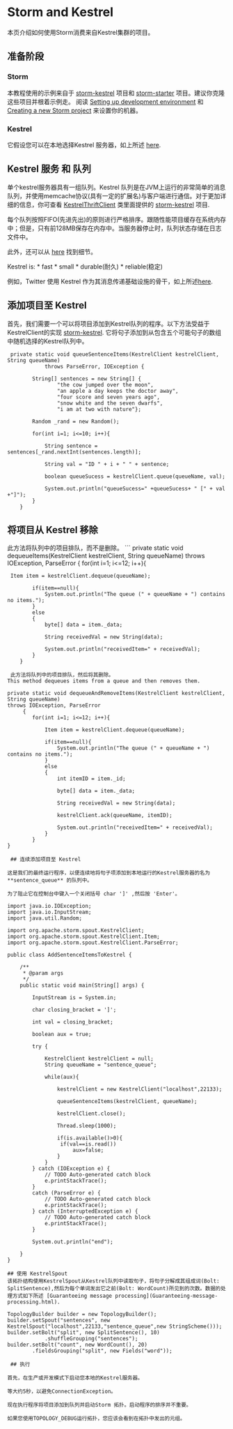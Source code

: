 # Storm and Kestrel

本页介绍如何使用Storm消费来自Kestrel集群的项目。

## 准备阶段

### Storm

本教程使用的示例来自于 [storm-kestrel](https://github.com/nathanmarz/storm-kestrel) 项目和 [storm-starter](http://github.com/apache/storm/blob//examples/storm-starter) 项目。建议你克隆这些项目并根着示例走。 阅读 [Setting up development environment](Setting-up-development-environment.html) 和 [Creating a new Storm project](Creating-a-new-Storm-project.html) 来设置你的机器。

### Kestrel

它假设您可以在本地选择Kestrel 服务器，如上所述 [here](https://github.com/nathanmarz/storm-kestrel).

## Kestrel 服务 和 队列

单个kestrel服务器具有一组队列。Kestrel 队列是在JVM上运行的非常简单的消息队列，并使用memcache协议(具有一定的扩展名)与客户端进行通信。对于更加详细的信息，你可查看 [KestrelThriftClient](https://github.com/nathanmarz/storm-kestrel/blob/master/src/jvm/org/apache/storm/spout/KestrelThriftClient.java) 类里面提供的 [storm-kestrel](https://github.com/nathanmarz/storm-kestrel) 项目.

每个队列按照FIFO(先进先出)的原则进行严格排序。跟随性能项目缓存在系统内存中；但是，只有前128MB保存在内存中。当服务器停止时，队列状态存储在日志文件中。

此外，还可以从 [here](https://github.com/nathanmarz/kestrel/blob/master/docs/guide.md) 找到细节。

Kestrel is: * fast * small * durable(耐久) * reliable(稳定)

例如，Twitter 使用 Kestrel 作为其消息传递基础设施的骨干，如上所述[here](http://bhavin.directi.com/notes-on-kestrel-the-open-source-twitter-queue/).

## 添加项目至 Kestrel

首先，我们需要一个可以将项目添加到Kestrel队列的程序。以下方法受益于 KestrelClient的实现 [storm-kestrel](https://github.com/nathanmarz/storm-kestrel). 它将句子添加到从包含五个可能句子的数组中随机选择的Kestrel队列中。

```
 private static void queueSentenceItems(KestrelClient kestrelClient, String queueName)
            throws ParseError, IOException {

        String[] sentences = new String[] {
                "the cow jumped over the moon",
                "an apple a day keeps the doctor away",
                "four score and seven years ago",
                "snow white and the seven dwarfs",
                "i am at two with nature"};

        Random _rand = new Random();

        for(int i=1; i<=10; i++){

            String sentence = sentences[_rand.nextInt(sentences.length)];

            String val = "ID " + i + " " + sentence;

            boolean queueSucess = kestrelClient.queue(queueName, val);

            System.out.println("queueSucess=" +queueSucess+ " [" + val +"]");
        }
    } 
```

## 将项目从 Kestrel 移除

此方法将队列中的项目排队，而不是删除。 ``` private static void dequeueItems(KestrelClient kestrelClient, String queueName) throws IOException, ParseError { for(int i=1; i&lt;=12; i++){

```
 Item item = kestrelClient.dequeue(queueName);

        if(item==null){
            System.out.println("The queue (" + queueName + ") contains no items.");
        }
        else
        {
            byte[] data = item._data;

            String receivedVal = new String(data);

            System.out.println("receivedItem=" + receivedVal);
        }
    } 
```

```
 此方法将队列中的项目排队，然后将其删除。
This method dequeues items from a queue and then removes them. 
```

```
private static void dequeueAndRemoveItems(KestrelClient kestrelClient, String queueName)
throws IOException, ParseError
     {
        for(int i=1; i<=12; i++){

            Item item = kestrelClient.dequeue(queueName);

            if(item==null){
                System.out.println("The queue (" + queueName + ") contains no items.");
            }
            else
            {
                int itemID = item._id;

                byte[] data = item._data;

                String receivedVal = new String(data);

                kestrelClient.ack(queueName, itemID);

                System.out.println("receivedItem=" + receivedVal);
            }
        }
} 
```

```
 ## 连续添加项目至 Kestrel

这是我们的最终运行程序，以便连续地将句子项添加到本地运行的Kestrel服务器的名为 **sentence_queue** 的队列中。

为了阻止它在控制台中键入一个关闭括号 char ']' ,然后按 'Enter'。 
```

```
import java.io.IOException;
import java.io.InputStream;
import java.util.Random;

import org.apache.storm.spout.KestrelClient;
import org.apache.storm.spout.KestrelClient.Item;
import org.apache.storm.spout.KestrelClient.ParseError;

public class AddSentenceItemsToKestrel {

    /**
     * @param args
     */
    public static void main(String[] args) {

        InputStream is = System.in;

        char closing_bracket = ']';

        int val = closing_bracket;

        boolean aux = true;

        try {

            KestrelClient kestrelClient = null;
            String queueName = "sentence_queue";

            while(aux){

                kestrelClient = new KestrelClient("localhost",22133);

                queueSentenceItems(kestrelClient, queueName);

                kestrelClient.close();

                Thread.sleep(1000);

                if(is.available()>0){
                 if(val==is.read())
                     aux=false;
                }
            }
        } catch (IOException e) {
            // TODO Auto-generated catch block
            e.printStackTrace();
        }
        catch (ParseError e) {
            // TODO Auto-generated catch block
            e.printStackTrace();
        } catch (InterruptedException e) {
            // TODO Auto-generated catch block
            e.printStackTrace();
        }

        System.out.println("end");

    }
} 
```

```
## 使用 KestrelSpout
该拓扑结构使用KestrelSpout从Kestrel队列中读取句子，将句子分解成其组成词(Bolt: SplitSentence),然后为每个单词发出它之前(Bolt: WordCount)所见到的次数。数据的处理方式如下所述 [Guaranteeing message processing](Guaranteeing-message-processing.html). 
```

```
TopologyBuilder builder = new TopologyBuilder();
builder.setSpout("sentences", new KestrelSpout("localhost",22133,"sentence_queue",new StringScheme()));
builder.setBolt("split", new SplitSentence(), 10)
            .shuffleGrouping("sentences");
builder.setBolt("count", new WordCount(), 20)
        .fieldsGrouping("split", new Fields("word")); 
```

```
 ## 执行

首先，在生产或开发模式下启动您本地的Kestrel服务器。

等大约5秒，以避免ConnectionException。

现在执行程序将项目添加到队列并启动Storm 拓扑。启动程序的排序并不重要。

如果您使用TOPOLOGY_DEBUG运行拓扑，您应该会看到在拓扑中发出的元组。 
```